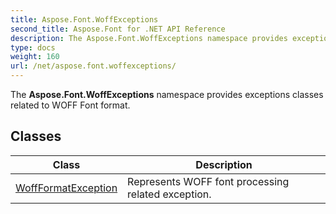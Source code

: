 ```yaml
---
title: Aspose.Font.WoffExceptions
second_title: Aspose.Font for .NET API Reference
description: The Aspose.Font.WoffExceptions namespace provides exceptions classes related to WOFF Font format
type: docs
weight: 160
url: /net/aspose.font.woffexceptions/
---
```

The **Aspose.Font.WoffExceptions** namespace provides exceptions classes related to WOFF Font format.

## Classes

| Class | Description |
| --- | --- |
| [WoffFormatException](./woffformatexception/) | Represents WOFF font processing related exception. |


